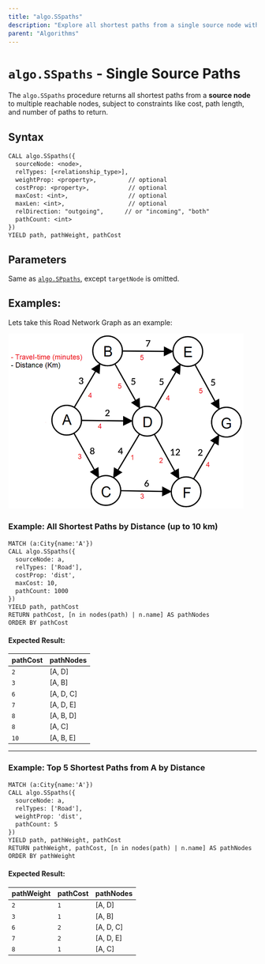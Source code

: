 ```yaml
---
title: "algo.SSpaths"
description: "Explore all shortest paths from a single source node with weight, cost, and length constraints."
parent: "Algorithms"
---
```


# `algo.SSpaths` - Single Source Paths

The `algo.SSpaths` procedure returns all shortest paths from a **source node** to multiple reachable nodes, subject to constraints like cost, path length, and number of paths to return.

## Syntax

```cypher
CALL algo.SSpaths({
  sourceNode: <node>,
  relTypes: [<relationship_type>],
  weightProp: <property>,         // optional
  costProp: <property>,           // optional
  maxCost: <int>,                 // optional
  maxLen: <int>,                  // optional
  relDirection: "outgoing",      // or "incoming", "both"
  pathCount: <int>
})
YIELD path, pathWeight, pathCost
```

## Parameters

Same as [`algo.SPpaths`](./sppath.md), except `targetNode` is omitted.

## Examples:
Lets take this Road Network Graph as an example:

![Road network](../images/road_network.png)


### Example: All Shortest Paths by Distance (up to 10 km)

```cypher
MATCH (a:City{name:'A'})
CALL algo.SSpaths({
  sourceNode: a,
  relTypes: ['Road'],
  costProp: 'dist',
  maxCost: 10,
  pathCount: 1000
})
YIELD path, pathCost
RETURN pathCost, [n in nodes(path) | n.name] AS pathNodes
ORDER BY pathCost
```

#### Expected Result:
| pathCost |  pathNodes |   
|----------| ---------- |
| `2`      |  [A, D]    | 
| `3`      |  [A, B]    | 
| `6`      |  [A, D, C] | 
| `7`      |  [A, D, E] | 
| `8`      |  [A, B, D] | 
| `8`      |  [A, C]    | 
| `10`     |  [A, B, E] | 

---

### Example: Top 5 Shortest Paths from A by Distance

```cypher
MATCH (a:City{name:'A'})
CALL algo.SSpaths({
  sourceNode: a,
  relTypes: ['Road'],
  weightProp: 'dist',
  pathCount: 5
})
YIELD path, pathWeight, pathCost
RETURN pathWeight, pathCost, [n in nodes(path) | n.name] AS pathNodes
ORDER BY pathWeight
```

#### Expected Result:
| pathWeight | pathCost |  pathNodes |   
| -----------|----------| ---------- |
| `2`        | `1`      |  [A, D]    | 
| `3`        | `1`      |  [A, B]    | 
| `6`        | `2`      |  [A, D, C] | 
| `7`        | `2`      |  [A, D, E] | 
| `8`        | `1`      |  [A, C]    | 

